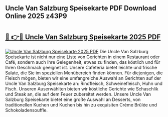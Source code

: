 ## Uncle Van Salzburg Speisekarte PDF Download Online 2025 z43P9

# <h2><a href="http://gcdusfx.nevu.top/?p=Uncle+Van+Salzburg+Speisekarte">🔗 👉🔴 Uncle Van Salzburg Speisekarte 2025 PDF</a></h2>

[![Uncle Van Salzburg Speisekarte 2025 PDF](https://i.imgur.com/dBaPXMq.png)](http://gcdusfx.nevu.top/?p=Uncle+Van+Salzburg+Speisekarte)
Die Uncle Van Salzburg Speisekarte ist nicht nur eine Liste von Gerichten in einem Restaurant oder Café, sondern auch Ihre Gelegenheit, etwas zu finden, das köstlich und für Ihren Geschmack geeignet ist. Unsere Cafeteria bietet leichte und frische Salate, die Sie im speziellen Menübereich finden können. Für diejenigen, die Fleisch mögen, bieten wir eine umfangreiche Auswahl an Gerichten auf der Uncle Van Salzburg Speisekarte an: Rindfleisch, Schweinefleisch, Huhn und Fisch. Unseren Auserwählten bieten wir köstliche Gerichte wie Schaschlik und Steak an, die auf dem Feuer zubereitet werden. Unsere Uncle Van Salzburg Speisekarte bietet eine große Auswahl an Desserts, von traditionellen Kuchen und Kuchen bis hin zu exquisiten Crème Brûlée und Schokoladensouffle.
